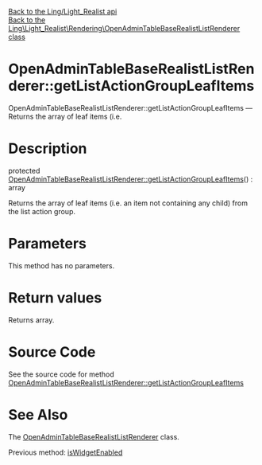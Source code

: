 [Back to the Ling/Light_Realist api](https://github.com/lingtalfi/Light_Realist/blob/master/doc/api/Ling/Light_Realist.md)<br>
[Back to the Ling\Light_Realist\Rendering\OpenAdminTableBaseRealistListRenderer class](https://github.com/lingtalfi/Light_Realist/blob/master/doc/api/Ling/Light_Realist/Rendering/OpenAdminTableBaseRealistListRenderer.md)


OpenAdminTableBaseRealistListRenderer::getListActionGroupLeafItems
================



OpenAdminTableBaseRealistListRenderer::getListActionGroupLeafItems — Returns the array of leaf items (i.e.




Description
================


protected [OpenAdminTableBaseRealistListRenderer::getListActionGroupLeafItems](https://github.com/lingtalfi/Light_Realist/blob/master/doc/api/Ling/Light_Realist/Rendering/OpenAdminTableBaseRealistListRenderer/getListActionGroupLeafItems.md)() : array




Returns the array of leaf items (i.e. an item not containing any child) from the list action group.




Parameters
================

This method has no parameters.


Return values
================

Returns array.








Source Code
===========
See the source code for method [OpenAdminTableBaseRealistListRenderer::getListActionGroupLeafItems](https://github.com/lingtalfi/Light_Realist/blob/master/Rendering/OpenAdminTableBaseRealistListRenderer.php#L379-L386)


See Also
================

The [OpenAdminTableBaseRealistListRenderer](https://github.com/lingtalfi/Light_Realist/blob/master/doc/api/Ling/Light_Realist/Rendering/OpenAdminTableBaseRealistListRenderer.md) class.

Previous method: [isWidgetEnabled](https://github.com/lingtalfi/Light_Realist/blob/master/doc/api/Ling/Light_Realist/Rendering/OpenAdminTableBaseRealistListRenderer/isWidgetEnabled.md)<br>


